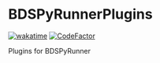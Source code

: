 # BDSPyRunnerPlugins

[![wakatime](https://wakatime.com/badge/user/b61b0f9a-f40b-4c82-bc51-0a75c67bfccf/project/c5b917bd-baa0-4e38-bbc8-21333d039e7f.svg)](https://wakatime.com/badge/user/b61b0f9a-f40b-4c82-bc51-0a75c67bfccf/project/c5b917bd-baa0-4e38-bbc8-21333d039e7f)
[![CodeFactor](https://www.codefactor.io/repository/github/lgc2333/bdspyrunnerplugins/badge)](https://www.codefactor.io/repository/github/lgc2333/bdspyrunnerplugins)

Plugins for BDSPyRunner
